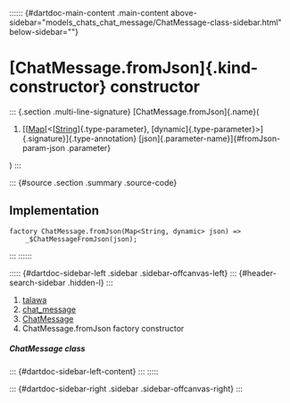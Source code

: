 :::::: {#dartdoc-main-content .main-content above-sidebar="models_chats_chat_message/ChatMessage-class-sidebar.html" below-sidebar=""}
<div>

# [ChatMessage.fromJson]{.kind-constructor} constructor

</div>

::: {.section .multi-line-signature}
[ChatMessage.fromJson]{.name}(

1.  [[[Map](https://api.flutter.dev/flutter/dart-core/Map-class.html)[\<[[String](https://api.flutter.dev/flutter/dart-core/String-class.html)]{.type-parameter},
    [dynamic]{.type-parameter}\>]{.signature}]{.type-annotation}
    [json]{.parameter-name}]{#fromJson-param-json .parameter}

)
:::

::: {#source .section .summary .source-code}
## Implementation

``` language-dart
factory ChatMessage.fromJson(Map<String, dynamic> json) =>
    _$ChatMessageFromJson(json);
```
:::
::::::

::::: {#dartdoc-sidebar-left .sidebar .sidebar-offcanvas-left}
::: {#header-search-sidebar .hidden-l}
:::

1.  [talawa](../../index.html)
2.  [chat_message](../../models_chats_chat_message/)
3.  [ChatMessage](../../models_chats_chat_message/ChatMessage-class.html)
4.  ChatMessage.fromJson factory constructor

##### ChatMessage class

::: {#dartdoc-sidebar-left-content}
:::
:::::

::: {#dartdoc-sidebar-right .sidebar .sidebar-offcanvas-right}
:::
